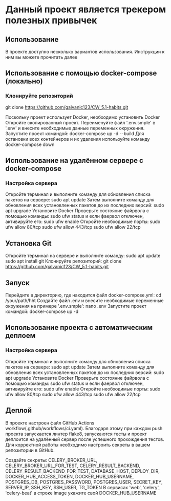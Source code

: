 # Данный проект является трекером полезных привычек
## Использование
В проекте доступно несколько вариантов использования. Инструкции к ним вы можете прочитать далее

## Использование с помощью docker-compose (локально)

### Клонируйте репозиторий
git clone https://github.com/galvanic123/CW_5.1-habits.git
 
Поскольку проект использует Docker, необходимо установить Docker
Откройте скопированный проект.
Переименуйте файл '.env.smple' в '.env' и внесите необходимые данные переменных окружения.
Запустите проект командой: docker-compose up -d --build
Для остановки всех контейнеров и их удаления используйте команду docker-compose down
## Использование на удалённом сервере с docker-compose
### Настройка сервера
Откройте терминал и выполните команду для обновления списка пакетов на сервере: sudo apt update
Затем выполните команду для обновления всех установленных пакетов до их последних версий: sudo apt upgrade
Установите Docker
Проверьте состояние файрвола с помощью команды: sudo ufw status и если фаервол отключен, активируйте его: sudo ufw enable
Откройте необходимые порты: sudo ufw allow 80/tcp sudo ufw allow 443/tcp sudo ufw allow 22/tcp
## Установка Git
Откройте терминал на сервере и выполните команду: sudo apt update sudo apt install git
Клонируйте репозиторий:
git clone https://github.com/galvanic123/CW_5.1-habits.git
 
## Запуск
Перейдите в директорию, где находится файл docker-compose.yml: cd /your/path/hht
Создайте файл .env и внесите необходимые переменные окружения на примере '.env.smple': nano .env
Запустите проект командой: docker-compose up -d
## Использование проекта с автоматическим деплоем
### Настройка сервера
Откройте терминал и выполните команду для обновления списка пакетов на сервере: sudo apt update
Затем выполните команду для обновления всех установленных пакетов до их последних версий: sudo apt upgrade
Установите Docker
Проверьте состояние файрвола с помощью команды: sudo ufw status и если фаервол отключен, активируйте его: sudo ufw enable
Откройте необходимые порты: sudo ufw allow 80/tcp sudo ufw allow 443/tcp sudo ufw allow 22/tcp
## Деплой
В проекте настроен файл GitHub Actions workflow(.github/workflows/ci.yaml). Благодаря этому при каждом push проекта запускается линтер flake8, запускаются тесты и проект деплоится на удалённый сервер после успешного прохождения тестов. Для корректной работы необходимо настроить секреты в вашем репозитории в GitHub.

Создайте секреты: CELERY_BROKER_URL, CELERY_BROKER_URL_FOR_TEST, CELERY_RESULT_BACKEND, CELERY_RESULT_BACKEND_FOR_TEST, DATABASE_HOST, DEPLOY_DIR, DOCKER_HUB_ACCESS_TOKEN, DOCKER_HUB_USERNAME, POSTGRES_DB, POSTGRES_PASSWORD, POSTGRES_USER, SECRET_KEY, SERVER_IP, SSH_KEY, SSH_USER, TG_TOKEN
В сервисах 'web', 'celery', 'celery-beat' в строке image укажите свой DOCKER_HUB_USERNAME